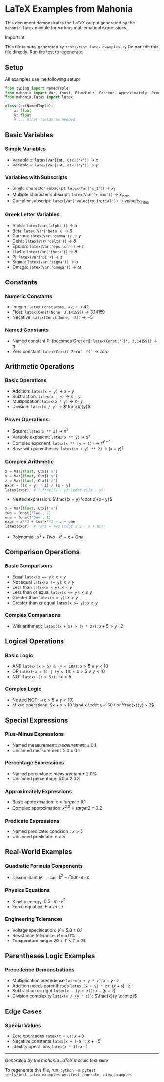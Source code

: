 # LaTeX Examples from Mahonia

This document demonstrates the LaTeX output generated by the `mahonia.latex` module for various mathematical expressions.

> [!IMPORTANT]
> This file is auto-generated by `tests/test_latex_examples.py`
> Do not edit this file directly. Run the test to regenerate.

## Setup

All examples use the following setup:

```python
from typing import NamedTuple
from mahonia import Var, Const, PlusMinus, Percent, Approximately, Predicate
from mahonia.latex import latex

class Ctx(NamedTuple):
    x: float
    y: float
    # ... other fields as needed
```

## Basic Variables

### Simple Variables
- Variable `x`: `latex(Var[int, Ctx]('x'))` → $x$
- Variable `y`: `latex(Var[int, Ctx]('y'))` → $y$

### Variables with Subscripts

- Single character subscript: `latex(Var('x_1'))` → $x_1$
- Multiple character subscript: `latex(Var('x_max'))` → $x_{max}$
- Complex subscript: `latex(Var('velocity_initial'))` → $velocity_{initial}$

### Greek Letter Variables

- Alpha: `latex(Var('alpha'))` → $\alpha$
- Beta: `latex(Var('beta'))` → $\beta$
- Gamma: `latex(Var('gamma'))` → $\gamma$
- Delta: `latex(Var('delta'))` → $\delta$
- Epsilon: `latex(Var('epsilon'))` → $\epsilon$
- Theta: `latex(Var('theta'))` → $\theta$
- Pi: `latex(Var('pi'))` → $\pi$
- Sigma: `latex(Var('sigma'))` → $\sigma$
- Omega: `latex(Var('omega'))` → $\omega$


## Constants

### Numeric Constants

- Integer: `latex(Const(None, 42))` → $42$
- Float: `latex(Const(None, 3.14159))` → $3.14159$
- Negative: `latex(Const(None, -5))` → $-5$


### Named Constants

- Named constant Pi (becomes Greek π): `latex(Const('Pi', 3.14159))` → $\pi$
- Zero constant: `latex(Const('Zero', 0))` → $Zero$


## Arithmetic Operations

### Basic Operations

- Addition: `latex(x + y)` → $x + y$
- Subtraction: `latex(x - y)` → $x - y$
- Multiplication: `latex(x * y)` → $x \cdot y$
- Division: `latex(x / y)` → $\frac{x}{y}$

### Power Operations

- Square: `latex(x ** 2)` → $x^2$
- Variable exponent: `latex(x ** y)` → $x^{y}$
- Complex exponent: `latex(x ** (y + 1))` → $x^{y + 1}$
- Base with parentheses: `latex((x + y) ** 2)` → $(x + y)^2$

### Complex Arithmetic

```python
x = Var[float, Ctx]('x')
y = Var[float, Ctx]('y')
z = Var[float, Ctx]('z')
expr = ((x + y) * z) / (x - y)
latex(expr)  # '\frac{(x + y) \cdot z}{x - y}'
```
- Nested expression: $\frac{(x + y) \cdot z}{x - y}$

```python
x = Var[float, Ctx]('x')
two = Const('Two', 2)
one = Const('One', 1)
expr = x**3 + two*x**2 - x + one
latex(expr)  # 'x^3 + Two \cdot x^2 - x + One'
```
- Polynomial: $x^3 + Two \cdot x^2 - x + One$

## Comparison Operations

### Basic Comparisons

- Equal `latex(x == y)`: $x = y$
- Not equal `latex(x != y)`: $x \neq y$
- Less than `latex(x < y)`: $x < y$
- Less than or equal `latex(x <= y)`: $x \leq y$
- Greater than `latex(x > y)`: $x > y$
- Greater than or equal `latex(x >= y)`: $x \geq y$

### Complex Comparisons

- With arithmetic `latex((x + 5) > (y * 2))`: $x + 5 > y \cdot 2$

## Logical Operations

### Basic Logic

- AND `latex((x > 5) & (y < 10))`: $x > 5 \land y < 10$
- OR `latex((x > 5) | (y < 10))`: $x > 5 \lor y < 10$
- NOT `latex(~(x > 5))`: $\neg x > 5$

### Complex Logic

- Nested NOT: $\neg (x > 5 \land y < 10)$
- Mixed operations: $x + y > 10 \land x \cdot y < 50 \lor \frac{x}{y} > 2$

## Special Expressions

### Plus-Minus Expressions

- Named measurement: $measurement \pm 0.1$
- Unnamed measurement: $5.0 \pm 0.1$

### Percentage Expressions

- Named percentage: $measurement \pm 2.0\%$
- Unnamed percentage: $5.0 \pm 2.0\%$

### Approximately Expressions

- Basic approximation: $x \approx target \pm 0.1$
- Complex approximation: $x^{2.0} \approx target2 \pm 0.2$

### Predicate Expressions

- Named predicate: $\text{condition}: x > 5$
- Unnamed predicate: $x > 5$

## Real-World Examples

### Quadratic Formula Components

- Discriminant `b² - 4ac`: $b^2 - Four \cdot a \cdot c$

### Physics Equations

- Kinetic energy: $0.5 \cdot m \cdot v^2$
- Force equation: $F = m \cdot a$

### Engineering Tolerances

- Voltage specification: $V \approx 5.0 \pm 0.1$
- Resistance tolerance: $R \pm 5.0\%$
- Temperature range: $20 \leq T \land T \leq 25$

## Parentheses Logic Examples

### Precedence Demonstrations

- Multiplication precedence `latex(x + y * z)`: $x + y \cdot z$
- Addition needs parentheses `latex((x + y) * z)`: $(x + y) \cdot z$
- Subtraction on right `latex(x - (y + z))`: $x - (y + z)$
- Division complexity `latex(x / (y * z))`: $\frac{x}{y \cdot z}$

## Edge Cases

### Special Values

- Zero operations `latex(x + 0)`: $x + 0$
- Negative constants `latex(x + (-5))`: $x + -5$
- Identity operations `latex(x * 1)`: $x \cdot 1$

---

*Generated by the mahonia LaTeX module test suite*

To regenerate this file, run: `python -m pytest tests/test_latex_examples.py::test_generate_latex_examples`
